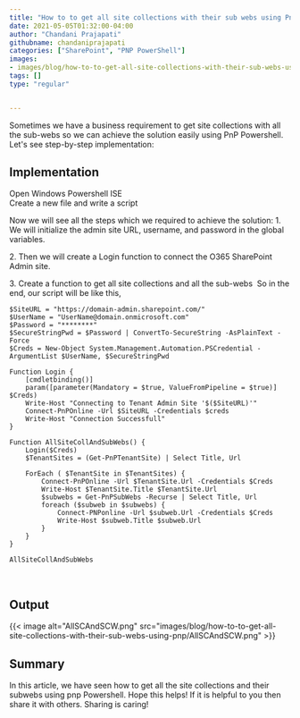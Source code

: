 ```yaml
---
title: "How to to get all site collections with their sub webs using PnP PowerShell?"
date: 2021-05-05T01:32:00-04:00
author: "Chandani Prajapati"
githubname: chandaniprajapati
categories: ["SharePoint", "PNP PowerShell"]
images:
- images/blog/how-to-to-get-all-site-collections-with-their-sub-webs-using-pnp/AllSCAndSCW.png
tags: []
type: "regular"


---
```


Sometimes we have a business requirement to get site collections with
all the sub-webs so we can achieve the solution easily using PnP
Powershell.
Let's see step-by-step implementation:

## Implementation 
Open Windows Powershell ISE\
Create a new file and write a script

Now we will see all the steps which we required to achieve the solution:
1\. We will initialize the admin site URL, username, and password in the
global variables.

2\. Then we will create a Login function to connect the O365 SharePoint
Admin site.

3\. Create a function to get all site collections and all the sub-webs 
So in the end, our script will be like this,
 

``` {.lia-code-sample .language-powershell}
$SiteURL = "https://domain-admin.sharepoint.com/"
$UserName = "UserName@domain.onmicrosoft.com"
$Password = "********"
$SecureStringPwd = $Password | ConvertTo-SecureString -AsPlainText -Force 
$Creds = New-Object System.Management.Automation.PSCredential -ArgumentList $UserName, $SecureStringPwd

Function Login {
    [cmdletbinding()]
    param([parameter(Mandatory = $true, ValueFromPipeline = $true)] $Creds)
    Write-Host "Connecting to Tenant Admin Site '$($SiteURL)'" 
    Connect-PnPOnline -Url $SiteURL -Credentials $creds
    Write-Host "Connection Successfull"
}

Function AllSiteCollAndSubWebs() {
    Login($Creds)
    $TenantSites = (Get-PnPTenantSite) | Select Title, Url       
       
    ForEach ( $TenantSite in $TenantSites) { 
        Connect-PnPOnline -Url $TenantSite.Url -Credentials $Creds
        Write-Host $TenantSite.Title $TenantSite.Url
        $subwebs = Get-PnPSubWebs -Recurse | Select Title, Url
        foreach ($subweb in $subwebs) { 
            Connect-PNPonline -Url $subweb.Url -Credentials $Creds
            Write-Host $subweb.Title $subweb.Url 
        }  
    }
}

AllSiteCollAndSubWebs
```
 
## Output

{{< image alt="AllSCAndSCW.png" src="images/blog/how-to-to-get-all-site-collections-with-their-sub-webs-using-pnp/AllSCAndSCW.png" >}}
 

## Summary

In this article, we have seen how to get all the site collections and
their subwebs using pnp Powershell.
Hope this helps! If it is helpful to you then share it with others.
Sharing is caring!
